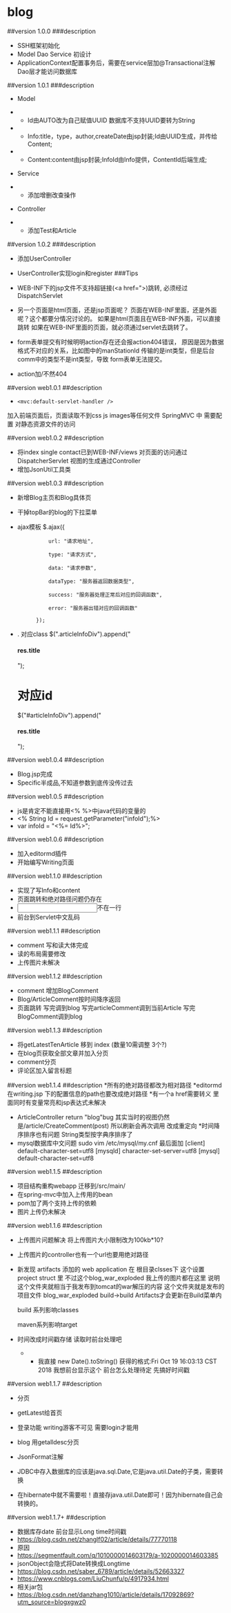 # blog

##version 1.0.0
###description
* SSH框架初始化
* Model Dao Service 初设计
* ApplicationContext配置事务后，需要在service层加@Transactional注解
  Dao层才能访问数据库


##version 1.0.1
###description

* Model 
* * Id由AUTO改为自己赋值UUID 数据库不支持UUID要转为String
* * Info:title，type，author,createDate由jsp封装;Id由UUID生成，并传给Content;
* * Content:content由jsp封装;InfoId由Info提供，ContentId后端生成;


* Service 
* * 添加增删改查操作


* Controller 
* * 添加Test和Article



##version 1.0.2
###description
* 添加UserController
* UserController实现login和register
###Tips
* WEB-INF下的jsp文件不支持超链接(<a href=">)跳转,
  必须经过DispatchServlet
* 另一个页面是html页面，还是jsp页面呢？
  页面在WEB-INF里面，还是外面呢？这个都要分情况讨论的。
  如果是html页面且在WEB-INF外面，可以直接跳转
  如果在WEB-INF里面的页面，就必须通过servlet去跳转了。

* form表单提交有时候明明action存在还会报action404错误，
  原因是因为数据格式不对应的关系，比如图中的manStationId
  传输的是int类型，但是后台comm中的类型不是int类型，导致
  form表单无法提交。
* <form action="userController/login" method="post">
  <form action="/userController/login" method="post">
  action加/不然404

##version web1.0.1
##description
*     <mvc:default-servlet-handler />
加入前端页面后，页面读取不到css  js  images等任何文件
SpringMVC 中 需要配置 对静态资源文件的访问

##version web1.0.2
##description
* 将index single contact已到WEB-INF/views 对页面的访问通过DispatcherServlet
  视图的生成通过Controller
* 增加JsonUtil工具类

##version web1.0.3
##description
* 新增Blog主页和Blog具体页
* 干掉topBar的blog的下拉菜单
* ajax模板
            $.ajax({

                url: "请求地址",

                type: "请求方式",

                data: "请求参数",

                dataType: "服务器返回数据类型",

                success: "服务器处理正常后对应的回调函数",

                error: "服务器出错对应的回调函数"

            });
*  . 对应class
    $(".articleInfoDiv").append("<h4>res.title</h4>");
   # 对应id
   $("#articleInfoDiv").append("<h4>res.title</h4>");
   
   
##version web1.0.4
##description
* Blog.jsp完成
* Specific半成品,不知道参数到底传没传过去

##version web1.0.5
##description
* js是肯定不能直接用<% %>中java代码的变量的
* <% String Id = request.getParameter("infoId");%>
* <scripts>
        var infoId = "<%= Id%>";
  </scripts>

##version web1.0.6
##description
* 加入editormd插件
* 开始编写Writing页面

##version web1.1.0
##description
* 实现了写Info和content
* 页面跳转和绝对路径问题仍存在
* <span><input>不在一行
* 前台到Servlet中文乱码


##version web1.1.1
##description
* comment 写和读大体完成
* 读的布局需要修改
* 上传图片未解决


##version web1.1.2
##description
* comment 增加BlogComment
* Blog/ArticleComment按时间降序返回
* 页面跳转 写完调到blog 写完articleComment调到当前Article 写完BlogComment调到blog

##version web1.1.3
##description
* 将getLatestTenArticle 移到 index (数量10需调整 3个?)
* 在blog页获取全部文章并加入分页
* comment分页
* 评论区加入留言标题


##version web1.1.4
##description
*所有的绝对路径都改为相对路径
*editormd 在writing.jsp 下的配置信息的path也要改成绝对路径
*有一个a href需要转义 里面同时有变量常亮和jsp表达式未解决
* ArticleController return "blog"bug 
其实当时的视图仍然是/article/CreateComment(post)
所以刷新会再次调用
改成重定向
*时间降序排序也有问题 String类型按字典序排序了
* mysql数据库中文问题
sudo vim /etc/mysql/my.cnf
最后面加 
[client]
default-character-set=utf8
[mysqld]
character-set-server=utf8
[mysql]
default-character-set=utf8


##version web1.1.5
##description
* 项目结构重构webapp 迁移到/src/main/
* 在spring-mvc中加入上传用的bean
* pom加了两个支持上传的依赖
* 图片上传仍未解决



##version web1.1.6
##description
* 上传图片问题解决 将上传图片大小限制改为100kb*10?
* 上传图片的controller也有一个url也要用绝对路径
* 新发现 artifacts 添加的 web application 在
  根目录clsses下 这个设置 project struct 里
  不过这个blog_war_exploded 我上传的图片都在这里 说明
  这个文件夹就相当于我发布到tomcat的war解压的内容
  这个文件夹就是发布的项目文件
  blog_war_exploded build->build Artifacts才会更新在Build菜单内
  
  build 系列影响classes
  
  maven系列影响target
  
  
* 时间改成时间戳存储 读取时前台处理吧
  * * 我直接 new Date().toString()
  获得的格式:Fri Oct 19 16:03:13 CST 2018
  我想前台显示这个 前台怎么处理待定 先搞好时间戳



##version web1.1.7
##description
* 分页
* getLatest给首页
* 登录功能 writing游客不可见 需要login才能用
* blog 用getalldesc分页

* JsonFormat注解
* JDBC中存入数据库的应该是java.sql.Date,它是java.util.Date的子类，需要转换
* 在hibernate中就不需要啦！直接存java.util.Date即可！因为hibernate自己会转换的。


##version web1.1.7+
##description
* 数据库存date 前台显示Long time时间戳
* https://blog.csdn.net/zhanglf02/article/details/77770118
* 原因
* https://segmentfault.com/q/1010000014603179/a-1020000014603385
* jsonObject会隐式将Date转换成Longtime 
* https://blog.csdn.net/saber_6789/article/details/52663327
* https://www.cnblogs.com/LiuChunfu/p/4917934.html
* 相关jar包
* https://blog.csdn.net/danzhang1010/article/details/17092869?utm_source=blogxgwz0 